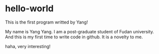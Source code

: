 # hello-world
This is the first program writted by Yang!

My name is Yang Yang. I am a post-graduate student of Fudan university. And this is my first time to write code in github. It is a novelty to me.

haha, very interesting!
